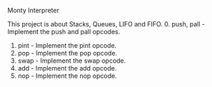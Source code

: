 Monty Interpreter

This project is about Stacks, Queues, LIFO and FIFO.
0. push, pall - Implement the push and pall opcodes.
1. pint - Implement the pint opcode.
2. pop - Implement the pop opcode.
3. swap - Implement the swap opcode.
3. add - Implement the add opcode.
5. nop - Implement the nop opcode.
